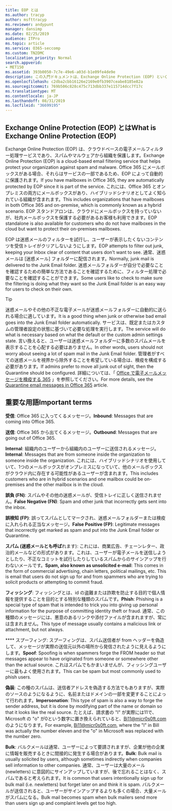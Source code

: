 ```yaml
---
title: EOP とは
ms.author: tracyp
author: msfttracyp
ms.reviewer: andypunt
manager: dansimp
ms.date: 02/25/2019
audience: ITPro
ms.topic: article
ms.service: O365-seccomp
ms.custom: TN2DMC
localization_priority: Normal
search.appverid:
- MET150
ms.assetid: 393b0050-7c7e-49e6-a03d-b1e09fe4de9e
description: この入門ドキュメントは、Exchange Online Protection (EOP) といくつかの重要な用語を理解するのに役立ちます。 これは、exchange Online のクラウドホスト型メールボックスを保護している、または Exchange Server 2016 などの社内メールボックスを保護している EOP スタンドアロン365のお客様に対して適用されます。
ms.openlocfilehash: c2dba2cbb16126e2169e0fb3907ceabe8185e82a
ms.sourcegitcommit: 769b506c828c475c713dbb337e115714dcc7f17c
ms.translationtype: MT
ms.contentlocale: ja-JP
ms.lasthandoff: 08/31/2019
ms.locfileid: "36699195"
---
```

## <a name="what-is-exchange-online-protection-eop"></a><span data-ttu-id="505b5-104">Exchange Online Protection (EOP) とは</span><span class="sxs-lookup"><span data-stu-id="505b5-104">What is Exchange Online Protection (EOP)</span></span>

<span data-ttu-id="505b5-105">Exchange Online Protection (EOP) は、クラウドベースの電子メールフィルター処理サービスであり、スパムやマルウェアから組織を保護します。</span><span class="sxs-lookup"><span data-stu-id="505b5-105">Exchange Online Protection (EOP) is a cloud-based email filtering service that helps protect your organization against spam and malware.</span></span> <span data-ttu-id="505b5-106">Office 365 にメールボックスがある場合、それらはサービスの一部であるため、EOP によって自動的に保護されます。</span><span class="sxs-lookup"><span data-stu-id="505b5-106">If you have mailboxes in Office 365, they are automatically protected by EOP since it is part of the service.</span></span> <span data-ttu-id="505b5-107">これには、Office 365 とオンプレミスの両方にメールボックスがあり、ハイブリッドシナリオとしてよく知られている組織が含まれます。</span><span class="sxs-lookup"><span data-stu-id="505b5-107">This includes organizations that have mailboxes in both Office 365 and on-premise, which is commonly known as a hybrid scenario.</span></span> <span data-ttu-id="505b5-108">EOP スタンドアロンは、クラウドにメールボックスを持っていないが、社内メールボックスを保護する必要があるお客様も利用できます。</span><span class="sxs-lookup"><span data-stu-id="505b5-108">EOP standalone is also available for customers who do not have mailboxes in the cloud but want to protect their on-premises mailboxes.</span></span>

<span data-ttu-id="505b5-109">EOP は迷惑メールのフィルターを試行し、ユーザーが表示したくないコンテンツを受信トレイがクリアしないようにします。</span><span class="sxs-lookup"><span data-stu-id="505b5-109">EOP attempts to filter out junk, keeping your Inbox clear of content that users don't want to see.</span></span> <span data-ttu-id="505b5-110">通常、迷惑メールは [迷惑メール] フォルダーに配信されます。</span><span class="sxs-lookup"><span data-stu-id="505b5-110">Normally, junk mail is delivered to the Junk Email folder.</span></span> <span data-ttu-id="505b5-111">迷惑メールフォルダーが自分で必要なことを確認するための簡単な方法であることを確認するために、フィルター処理で必要なことを確認することができます。</span><span class="sxs-lookup"><span data-stu-id="505b5-111">Some users like to check to make sure the filtering is doing what they want so the Junk Email folder is an easy way for users to check on their own.</span></span>  

> [!TIP]
> <span data-ttu-id="505b5-112">迷惑メールやその他の不正な電子メールが迷惑メールフォルダーに自動的に送られる場合に適しています。</span><span class="sxs-lookup"><span data-stu-id="505b5-112">It is a good thing when junk or otherwise bad email goes into the Junk Email folder automatically.</span></span> <span data-ttu-id="505b5-113">サービスは、既定またはカスタムの管理者設定の状態に基づいて必要な処理を実行します。</span><span class="sxs-lookup"><span data-stu-id="505b5-113">The service will do what is necessary based on what the default or the custom admin settings state.</span></span> <span data-ttu-id="505b5-114">言い換えると、ユーザーは迷惑メールフォルダーに多数のスパムメールを表示することを心配する必要はありません。</span><span class="sxs-lookup"><span data-stu-id="505b5-114">In other words, users should not worry about seeing a lot of spam mail in the Junk Email folder.</span></span> <span data-ttu-id="505b5-115">管理者がすべての迷惑メールを視界から除外することを希望している場合は、検疫を構成する必要があります。</span><span class="sxs-lookup"><span data-stu-id="505b5-115">If admins prefer to move all junk out of sight, then the Quarantine should be configured.</span></span> <span data-ttu-id="505b5-116">詳細については、「 [Office で電子メールメッセージを検疫する 365](../quarantine-email-messages.md) 」を参照してください。</span><span class="sxs-lookup"><span data-stu-id="505b5-116">For more details, see the [Quarantine email messages in Office 365](../quarantine-email-messages.md) article.</span></span>

## <a name="important-terms"></a><span data-ttu-id="505b5-117">重要な用語</span><span class="sxs-lookup"><span data-stu-id="505b5-117">Important terms</span></span>

<span data-ttu-id="505b5-118">**受信**: Office 365 に入ってくるメッセージ。</span><span class="sxs-lookup"><span data-stu-id="505b5-118">**Inbound**: Messages that are coming into Office 365.</span></span>

<span data-ttu-id="505b5-119">**送信**: Office 365 から出てくるメッセージ。</span><span class="sxs-lookup"><span data-stu-id="505b5-119">**Outbound**: Messages that are going out of Office 365.</span></span>

<span data-ttu-id="505b5-120">**Internal**: 組織内のユーザーから組織内のユーザーに送信されるメッセージ。</span><span class="sxs-lookup"><span data-stu-id="505b5-120">**Internal**: Messages that are from someone inside the organization to someone inside the organization.</span></span> <span data-ttu-id="505b5-121">これには、ハイブリッドシナリオを使用していて、1つのメールボックスがオンプレミスになっていて、他のメールボックスがクラウド内に存在する可能性があるユーザーが含まれます。</span><span class="sxs-lookup"><span data-stu-id="505b5-121">This includes customers who are in hybrid scenarios and one mailbox could be on-premises and the other mailbox is in the cloud.</span></span>

<span data-ttu-id="505b5-122">**誤負 (FN)**: スパムやその他の迷惑メールが、受信トレイに正しく送信されません。</span><span class="sxs-lookup"><span data-stu-id="505b5-122">**False Negative (FN)**: Spam and other junk that incorrectly gets sent into the inbox.</span></span>

<span data-ttu-id="505b5-123">**誤検知 (FP)**: 誤ってスパムとしてマークされ、迷惑メールフォルダーまたは検疫に入れられる正当なメッセージ。</span><span class="sxs-lookup"><span data-stu-id="505b5-123">**False Positive (FP)**: Legitimate messages that incorrectly get marked as spam and put into the Junk Email folder or Quarantine.</span></span>

<span data-ttu-id="505b5-124">**スパム (迷惑メールとも呼ば**れます): これには、商業広告、チェーンレター、政治的メールなどの形式があります。これは、ユーザーが電子メールを送信しようとしたり、不正なコミットを試行したりしているスパムからのサインアップを行わないメールです。</span><span class="sxs-lookup"><span data-stu-id="505b5-124">**Spam, also known as unsolicited e-mail**: This comes in the form of commercial advertising, chain letters, political mailings, etc. This is email that users do not sign up for and from spammers who are trying to solicit products or attempting to commit fraud.</span></span>

<span data-ttu-id="505b5-125">**フィッシング**: フィッシングとは、id の盗難または詐欺を防止する目的で個人情報を提供することを目的とする特別な種類のスパムです。</span><span class="sxs-lookup"><span data-stu-id="505b5-125">**Phish**: Phishing is a special type of spam that is intended to trick you into giving up personal information for the purpose of committing identity theft or fraud.</span></span> <span data-ttu-id="505b5-126">通常、この種類のメッセージには、悪意のあるリンクや添付ファイルが含まれますが、常には含まれません。</span><span class="sxs-lookup"><span data-stu-id="505b5-126">This type of message usually contains a malicious link or attachment, but not always.</span></span>

<span data-ttu-id="505b5-127">\*\*\*\* スプーフィング: スプーフィングは、スパム送信者が from ヘッダーを偽造して、メッセージが実際の送信元以外の場所から発信されたように見えるようにします。</span><span class="sxs-lookup"><span data-stu-id="505b5-127">**Spoof**: Spoofing is when spammers forge the FROM header so that messages appear to have originated from someone or somewhere other than the actual source.</span></span> <span data-ttu-id="505b5-128">これはスパムでもかまいませんが、フィッシングユーザーに最もよく使用されます。</span><span class="sxs-lookup"><span data-stu-id="505b5-128">This can be spam but most commonly used to phish users.</span></span>

<span data-ttu-id="505b5-129">**偽装**: この種のスパムは、送信者アドレスを偽造する方法でもありますが、実際のソースのようになるように、名前またはドメインの一部を変更することによって行われます。</span><span class="sxs-lookup"><span data-stu-id="505b5-129">**Impersonation**: This type of spam is also a way to forge the sender address, but it is done by modifying part of the name or domain so that it looks like the real source.</span></span> <span data-ttu-id="505b5-130">たとえば、請求書の "l" が実際には11で、Microsoft の "o" が0という数字に置き換えられていると、Bi11@micr0s0ft.com のようになります。</span><span class="sxs-lookup"><span data-stu-id="505b5-130">For example, Bi11@micr0s0ft.com, where the "l" in Bill was actually the number eleven and the "o" in Microsoft was replaced with the number zero.</span></span>

<span data-ttu-id="505b5-131">**Bulk**: バルクメールは通常、ユーザーによって要請されますが、企業が他の企業に情報を販売するときに間接的に発生する場合があります。</span><span class="sxs-lookup"><span data-stu-id="505b5-131">**Bulk**: Bulk mail is usually solicited by users, although sometimes indirectly when companies sell information to other companies.</span></span> <span data-ttu-id="505b5-132">通常、ユーザーは大量のメール (newletters) に意図的にサインアップしていますが、後で忘れることはなく、スパムであると考えられます。</span><span class="sxs-lookup"><span data-stu-id="505b5-132">It is common that users intentionally sign up for bulk mail (i.e. newletters) but forget later on and think it is spam.</span></span> <span data-ttu-id="505b5-133">バルクメールが送信されると、ユーザーがサインアップするよりも多くの場合、大量メールがスパムになる。</span><span class="sxs-lookup"><span data-stu-id="505b5-133">Bulk mail becomes spam when bulk mailers send more than users sign up and complaint levels get too high.</span></span>

